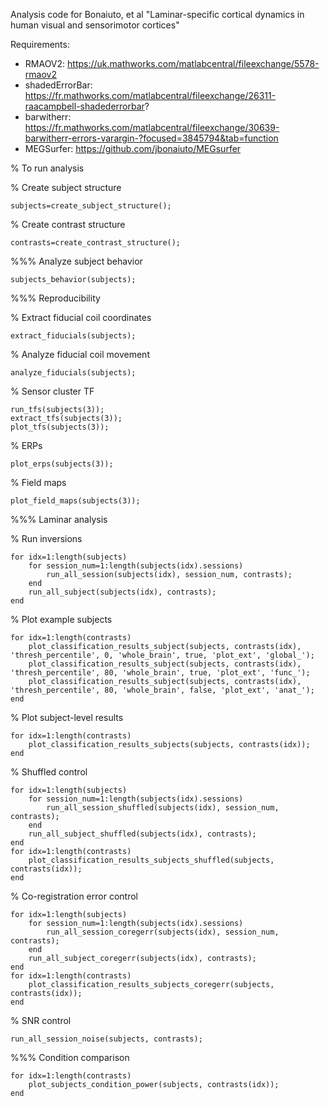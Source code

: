 Analysis code for Bonaiuto, et al "Laminar-specific cortical dynamics in human visual and sensorimotor cortices"

Requirements:

* RMAOV2: https://uk.mathworks.com/matlabcentral/fileexchange/5578-rmaov2
* shadedErrorBar: https://fr.mathworks.com/matlabcentral/fileexchange/26311-raacampbell-shadederrorbar?
* barwitherr: https://fr.mathworks.com/matlabcentral/fileexchange/30639-barwitherr-errors-varargin-?focused=3845794&tab=function
* MEGSurfer: https://github.com/jbonaiuto/MEGsurfer

% To run analysis


% Create subject structure

    subjects=create_subject_structure();

% Create contrast structure

    contrasts=create_contrast_structure();


%%% Analyze subject behavior

    subjects_behavior(subjects);


%%% Reproducibility

% Extract fiducial coil coordinates

    extract_fiducials(subjects);

% Analyze fiducial coil movement

    analyze_fiducials(subjects);


% Sensor cluster TF

    run_tfs(subjects(3));
    extract_tfs(subjects(3));
    plot_tfs(subjects(3));


% ERPs

    plot_erps(subjects(3));


% Field maps

    plot_field_maps(subjects(3));


%%% Laminar analysis

% Run inversions

    for idx=1:length(subjects)
        for session_num=1:length(subjects(idx).sessions)
            run_all_session(subjects(idx), session_num, contrasts);
        end
        run_all_subject(subjects(idx), contrasts);
    end


% Plot example subjects

    for idx=1:length(contrasts)
        plot_classification_results_subject(subjects, contrasts(idx), 'thresh_percentile', 0, 'whole_brain', true, 'plot_ext', 'global_');
        plot_classification_results_subject(subjects, contrasts(idx), 'thresh_percentile', 80, 'whole_brain', true, 'plot_ext', 'func_');
        plot_classification_results_subject(subjects, contrasts(idx), 'thresh_percentile', 80, 'whole_brain', false, 'plot_ext', 'anat_');
    end


% Plot subject-level results

    for idx=1:length(contrasts)
        plot_classification_results_subjects(subjects, contrasts(idx));
    end


% Shuffled control

    for idx=1:length(subjects)
        for session_num=1:length(subjects(idx).sessions)
            run_all_session_shuffled(subjects(idx), session_num, contrasts);
        end
        run_all_subject_shuffled(subjects(idx), contrasts);
    end
    for idx=1:length(contrasts)
        plot_classification_results_subjects_shuffled(subjects, contrasts(idx));
    end



% Co-registration error control

    for idx=1:length(subjects)
        for session_num=1:length(subjects(idx).sessions)
            run_all_session_coregerr(subjects(idx), session_num, contrasts);
        end
        run_all_subject_coregerr(subjects(idx), contrasts);
    end
    for idx=1:length(contrasts)
        plot_classification_results_subjects_coregerr(subjects, contrasts(idx));
    end



% SNR control

    run_all_session_noise(subjects, contrasts);


%%% Condition comparison

    for idx=1:length(contrasts)
        plot_subjects_condition_power(subjects, contrasts(idx));
    end
